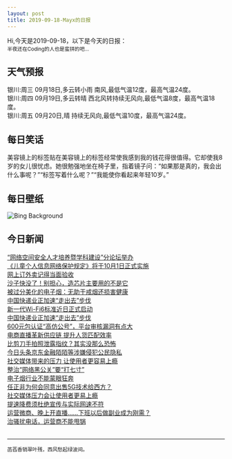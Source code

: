 ```yaml
---
layout: post
title: 2019-09-18-Mayx的日报
---
```


Hi,今天是2019-09-18，以下是今天的日报：<br><small>
半夜还在Coding的人也是蛮拼的吧...</small><!--more-->
## 天气预报
银川:周三 09月18日,多云转小雨 南风,最低气温12度，最高气温24度。<br>银川:周四 09月19日,多云转晴 西北风转持续无风向,最低气温8度，最高气温18度。<br>银川:周五 09月20日,晴 持续无风向,最低气温10度，最高气温24度。
## 每日笑话
美容镜上的标签贴在美容镜上的标签经常使我感到我的钱花得很值得。它却使我8岁的女儿很忧虑。她很勉强地坐在椅子里，指着镜子问：“如果那是真的，我会出什么事呢？”“标签写着什么呢？”“我能使你看起来年轻10岁。”
## 每日壁纸
![Bing Background](https://cn.bing.com/th?id=OHR.LibertyDetail_EN-US8653321844_1920x1080.jpg&rf=LaDigue_1920x1080.jpg&pid=hp "Detail of the Statue of Liberty, on Liberty Island, New York (© Judy Dillon/Getty Images Plus)")
## 今日新闻

[“网络空间安全人才培养暨学科建设”分论坛举办](http://it.people.com.cn/n1/2019/0918/c1009-31359838.html)   
[《儿童个人信息网络保护规定》将于10月1日正式实施](http://it.people.com.cn/n1/2019/0918/c1009-31358949.html)   
[网上订外卖记得当面验收](http://it.people.com.cn/n1/2019/0918/c1009-31359074.html)   
[沙子快没了！别担心，造芯片主要用的不是它](http://it.people.com.cn/n1/2019/0918/c1009-31359034.html)   
[被过分美化的电子烟：无助于戒烟还损害健康](http://it.people.com.cn/n1/2019/0918/c1009-31359037.html)   
[中国快递业正加速“走出去”步伐](http://it.people.com.cn/n1/2019/0918/c1009-31359066.html)   
[新一代Wi-Fi6标准近日正式启动](http://it.people.com.cn/n1/2019/0918/c1009-31359084.html)   
[中国快递业正加速“走出去”步伐](http://it.people.com.cn/n1/2019/0918/c1009-31359086.html)   
[600元包认证“高仿公号”，平台审核漏洞有点大](http://it.people.com.cn/n1/2019/0918/c1009-31359108.html)   
[电商直播革新供应链 提升人货匹配效率](http://it.people.com.cn/n1/2019/0918/c1009-31359087.html)   
[比剪刀手拍照泄露指纹？其实没那么恐怖](http://it.people.com.cn/n1/2019/0918/c1009-31359118.html)   
[今日头条京东金融陌陌等涉嫌侵犯公民隐私](http://it.people.com.cn/n1/2019/0918/c1009-31359149.html)   
[社交媒体带来的压力 让使用者更容易上瘾](http://it.people.com.cn/n1/2019/0918/c1009-31359011.html)   
[整治“网络黑公关”要“打七寸”](http://it.people.com.cn/n1/2019/0918/c1009-31359033.html)   
[电子烟行业不能蒙眼狂奔](http://it.people.com.cn/n1/2019/0918/c1009-31358981.html)   
[任正非为何会同意出售5G技术给西方？](http://it.people.com.cn/n1/2019/0918/c1009-31359009.html)   
[社交媒体压力会让使用者更易上瘾](http://it.people.com.cn/n1/2019/0918/c1009-31359025.html)   
[提速降费须杜绝宣传与实际网速不符](http://it.people.com.cn/n1/2019/0918/c1009-31359010.html)   
[运营微商、晚上开直播……下班以后做副业成为刚需？](http://it.people.com.cn/n1/2019/0918/c1009-31358994.html)   
[治骚扰电话，运营商不能甩锅](http://it.people.com.cn/n1/2019/0918/c1009-31358950.html)   
<br />

***

<small>菡萏香销翠叶残，西风愁起绿波间。</small>
